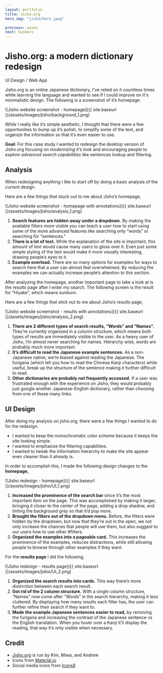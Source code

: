 ```yaml
---
layout: portfolio
title: Jisho.org
hero_img: "jisho/hero.jpeg"

previous: waves
next: buskers
---
```



Jisho.org: a modern dictionary redesign
=======================================

UI Design / Web App

Jisho.org is an online Japanese dictionary, I've relied on it countless times while learning the language and wanted to see if I could improve on it's minimalistic design. The following is a screenshot of it’s homepage.


![Jisho website screenshot - homepage]({{ site.baseurl }}/assets/images/jisho/background_1.png)

While I really like it’s simple aesthetic, I thought that there were a few opportunities to bump up it’s polish, to simplify some of the text, and organize the information so that it’s even easier to use.

**Goal:** For this case study I wanted to redesign the desktop version of Jisho.org focusing on _modernizing it’s look_ and encouraging people to _explore advanced search capabilities_ like sentences lookup and filtering.

Analysis
--------

When redesigning anything I like to start off by doing a basic analysis of the current design.

Here are a few things that stuck out to me about Jisho’s homepage,

![Jisho website screenshot - homepage with annotations]({{ site.baseurl }}/assets/images/jisho/analysis_1.png)

1.  **Search features are hidden away under a dropdown.** By making the available filters more visible you can teach a user how to start using some of the more advanced features like searching only “words” or searching for “sentences.”
2.  **There is a lot of text.** While the explanation of the site is important, this amount of text would cause many users to gloss over it. Even just some simple styling of the text would make it more visually interesting, drawing people’s eyes to it.
3.  **Example overload.** There are so many options for examples for ways to search here that a user can almost feel overwhelmed. By reducing the examples we can actually increase people’s attention to this section.

After analyzing the homepage, another important page to take a look at is the results page after I enter my search. The following screen is the result for “Hiyake”, which means sunburn.

Here are a few things that stick out to me about Jisho’s results page,

![Jisho website screenshot - results with annotations]({{ site.baseurl }}/assets/images/jisho/analysis_2.png)

1.  **There are 2 different types of search results, “Words” and “Names”.** They’re currently organized in a column structure, which means both types of results are immediately visible to the user. As a heavy user of Jisho, I’m almost never searching for names. Hierarchy wise, words are probably much more important.
2.  **It’s difficult to read the Japanese example sentences.** As a non-Japanese native, we’re biased against reading the Japanese. The furigana (which tell you how to read the Chinese Kanji characters) while useful, break up the structure of the sentence making it further difficult to read.
3.  **Other dictionaries are probably not frequently accessed.** If a user was frustrated enough with the experience on Jisho, they would probably just google another Japanese-English dictionary, rather than choosing from one of these many links.

UI Design
---------

After doing my analysis on jisho.org, there were a few things I wanted to do for the redesign.

*   I wanted to keep the monochromatic color scheme because it keeps the site looking simple.
*   I wanted to emphasize the filtering capabilities.
*   I wanted to tweak the information hierarchy to make the site appear even cleaner than it already is.

In order to accomplish this, I made the following design changes to the **homepage,**

![Jisho redesign - homepage]({{ site.baseurl }}/assets/images/jisho/UI_1.png)

1.  **Increased the prominence of the search bar** since it’s the most important item on the page. This was accomplished by making it larger, bringing it closer to the center of the page, adding a drop shadow, and tinting the background grey so that it’d pop more.
2.  **Brought the filters out of the dropdown menu.** Before, the filters were hidden by the dropdown, but now that they’re out in the open, we not only increase the chances that people will use them, but also suggest to our users how to use other #filters.
3.  **Organized the examples into a pageable card.** This increases the prominence of the examples, reduces distractions, while still allowing people to browse through other examples if they want.

For the **results page** I did the following,

![Jisho redesign - results page]({{ site.baseurl }}/assets/images/jisho/UI_2.png)

1.  **Organized the search results into cards.** This way there’s more distinction between each search result.
2.  **Got rid of the 2 column structure.** With a single column structure, “Names” now come after “Words” in the search hierarchy, making it less cluttered. By displaying how many results each filter has, the user can further refine their search if they want to.
3.  **Made the example Japanese sentences easier to read,** by removing the furigana and increasing the contrast of the Japanese sentence vs the English translation. When you hover over a Kanji it’ll display the reading, that way it’s only visible when necessary.

## Credit

*   [Jisho.org](https://jisho.org/) is run by Kim, Miwa, and Andrew
*   Icons from [Material.io](https://material.io/)
*   Social media icons from [Icons8](https://icons8.com/)